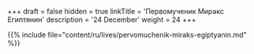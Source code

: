 +++
draft = false
hidden = true
linkTitle = 'Первомученик Миракс Египтянин'
description = '24 December'
weight = 24
+++

{{% include file="content/ru/lives/pervomuchenik-miraks-egiptyanin.md" %}}

